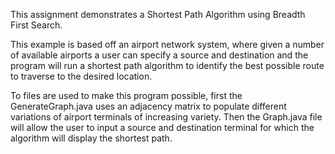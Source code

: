 This assignment demonstrates a Shortest Path Algorithm using Breadth First Search.

This example is based off an airport network system, where given a number of available airports a user can specify a source and destination
and the program will run a shortest path algorithm to identify the best possible route to traverse to the desired location.

To files are used to make this program possible, first the GenerateGraph.java uses an adjacency matrix to populate different variations
of airport terminals of increasing variety. Then the Graph.java file will allow the user to input a source and destination terminal for
which the algorithm will display the shortest path.
